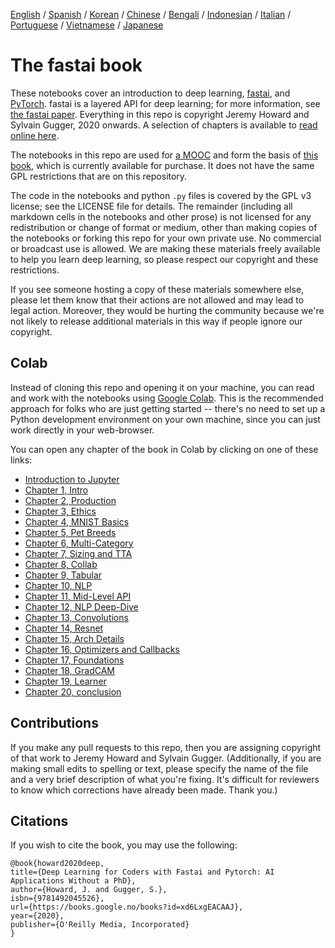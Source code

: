 [English](./README.md) / [Spanish](./README_es.md) / [Korean](./README_ko.md) / [Chinese](./README_zh.md) / [Bengali](./README_bn.md) / [Indonesian](./README_id.md) / [Italian](./README_it.md) / [Portuguese](./README_pt.md) / [Vietnamese](./README_vn.md) / [Japanese](./README_ja.md)

# The fastai book

These notebooks cover an introduction to deep learning, [fastai](https://docs.fast.ai/), and [PyTorch](https://pytorch.org/). fastai is a layered API for deep learning; for more information, see [the fastai paper](https://www.mdpi.com/2078-2489/11/2/108). Everything in this repo is copyright Jeremy Howard and Sylvain Gugger, 2020 onwards. A selection of chapters is available to [read online here](https://fastai.github.io/fastbook2e/).

The notebooks in this repo are used for [a MOOC](https://course.fast.ai) and form the basis of [this book](https://www.amazon.com/Deep-Learning-Coders-fastai-PyTorch/dp/1492045527), which is currently available for purchase. It does not have the same GPL restrictions that are on this repository.

The code in the notebooks and python `.py` files is covered by the GPL v3 license; see the LICENSE file for details. The remainder (including all markdown cells in the notebooks and other prose) is not licensed for any redistribution or change of format or medium, other than making copies of the notebooks or forking this repo for your own private use. No commercial or broadcast use is allowed. We are making these materials freely available to help you learn deep learning, so please respect our copyright and these restrictions.

If you see someone hosting a copy of these materials somewhere else, please let them know that their actions are not allowed and may lead to legal action. Moreover, they would be hurting the community because we're not likely to release additional materials in this way if people ignore our copyright.

## Colab

Instead of cloning this repo and opening it on your machine, you can read and work with the notebooks using [Google Colab](https://research.google.com/colaboratory/). This is the recommended approach for folks who are just getting started -- there's no need to set up a Python development environment on your own machine, since you can just work directly in your web-browser.

You can open any chapter of the book in Colab by clicking on one of these links: 
- [Introduction to Jupyter](https://colab.research.google.com/github/fastai/fastbook/blob/master/app_jupyter.ipynb)
- [Chapter 1, Intro](https://colab.research.google.com/github/fastai/fastbook/blob/master/01_intro.ipynb)
- [Chapter 2, Production](https://colab.research.google.com/github/fastai/fastbook/blob/master/02_production.ipynb)
- [Chapter 3, Ethics](https://colab.research.google.com/github/fastai/fastbook/blob/master/03_ethics.ipynb)
- [Chapter 4, MNIST Basics](https://colab.research.google.com/github/fastai/fastbook/blob/master/04_mnist_basics.ipynb)
- [Chapter 5, Pet Breeds](https://colab.research.google.com/github/fastai/fastbook/blob/master/05_pet_breeds.ipynb)
- [Chapter 6, Multi-Category](https://colab.research.google.com/github/fastai/fastbook/blob/master/06_multicat.ipynb)
- [Chapter 7, Sizing and TTA](https://colab.research.google.com/github/fastai/fastbook/blob/master/07_sizing_and_tta.ipynb)
- [Chapter 8, Collab](https://colab.research.google.com/github/fastai/fastbook/blob/master/08_collab.ipynb)
- [Chapter 9, Tabular](https://colab.research.google.com/github/fastai/fastbook/blob/master/09_tabular.ipynb)
- [Chapter 10, NLP](https://colab.research.google.com/github/fastai/fastbook/blob/master/10_nlp.ipynb)
- [Chapter 11, Mid-Level API](https://colab.research.google.com/github/fastai/fastbook/blob/master/11_midlevel_data.ipynb)
- [Chapter 12, NLP Deep-Dive](https://colab.research.google.com/github/fastai/fastbook/blob/master/12_nlp_dive.ipynb)
- [Chapter 13, Convolutions](https://colab.research.google.com/github/fastai/fastbook/blob/master/13_convolutions.ipynb)
- [Chapter 14, Resnet](https://colab.research.google.com/github/fastai/fastbook/blob/master/14_resnet.ipynb)
- [Chapter 15, Arch Details](https://colab.research.google.com/github/fastai/fastbook/blob/master/15_arch_details.ipynb)
- [Chapter 16, Optimizers and Callbacks](https://colab.research.google.com/github/fastai/fastbook/blob/master/16_accel_sgd.ipynb)
- [Chapter 17, Foundations](https://colab.research.google.com/github/fastai/fastbook/blob/master/17_foundations.ipynb)
- [Chapter 18, GradCAM](https://colab.research.google.com/github/fastai/fastbook/blob/master/18_CAM.ipynb)
- [Chapter 19, Learner](https://colab.research.google.com/github/fastai/fastbook/blob/master/19_learner.ipynb)
- [Chapter 20, conclusion](https://colab.research.google.com/github/fastai/fastbook/blob/master/20_conclusion.ipynb)


## Contributions

If you make any pull requests to this repo, then you are assigning copyright of that work to Jeremy Howard and Sylvain Gugger. (Additionally, if you are making small edits to spelling or text, please specify the name of the file and a very brief description of what you're fixing. It's difficult for reviewers to know which corrections have already been made. Thank you.)

## Citations

If you wish to cite the book, you may use the following:

```
@book{howard2020deep,
title={Deep Learning for Coders with Fastai and Pytorch: AI Applications Without a PhD},
author={Howard, J. and Gugger, S.},
isbn={9781492045526},
url={https://books.google.no/books?id=xd6LxgEACAAJ},
year={2020},
publisher={O'Reilly Media, Incorporated}
}
```

